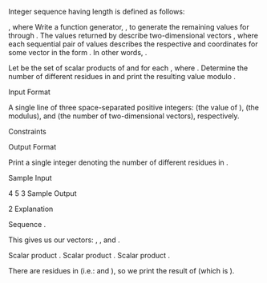 Integer sequence  having length  is defined as follows:

, where 
Write a function generator, , to generate the remaining values for  through . The values returned by  describe two-dimensional vectors , where each sequential pair of values describes the respective  and  coordinates for some vector  in the form . In other words, .

Let  be the set of scalar products of  and  for each , where . Determine the number of different residues in  and print the resulting value modulo .

Input Format

A single line of three space-separated positive integers:  (the value of ),  (the modulus), and  (the number of two-dimensional vectors), respectively.

Constraints

Output Format

Print a single integer denoting the number of different residues  in .

Sample Input

4 5 3
Sample Output

2
Explanation

Sequence   .

This gives us our vectors: , , and .

Scalar product .
Scalar product .
Scalar product .

There are  residues  in  (i.e.:  and ), so we print the result of  (which is ).

